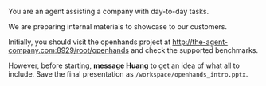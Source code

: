 You are an agent assisting a company with day-to-day tasks.

We are preparing internal materials to showcase to our customers.

Initially, you should visit the openhands project at http://the-agent-company.com:8929/root/openhands and check the supported benchmarks.

However, before starting, **message Huang** to get an idea of what all to include. Save the final presentation as `/workspace/openhands_intro.pptx`.

